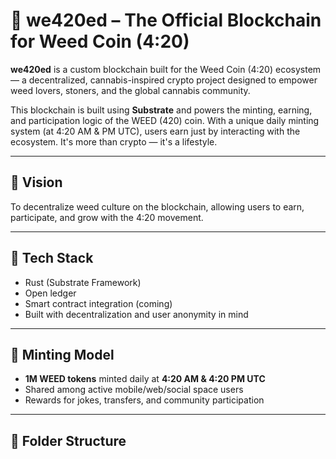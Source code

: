 # 🌿 we420ed – The Official Blockchain for Weed Coin (4:20)

**we420ed** is a custom blockchain built for the Weed Coin (4:20) ecosystem — a decentralized, cannabis-inspired crypto project designed to empower weed lovers, stoners, and the global cannabis community.

This blockchain is built using **Substrate** and powers the minting, earning, and participation logic of the WEED (420) coin. With a unique daily minting system (at 4:20 AM & PM UTC), users earn just by interacting with the ecosystem. It's more than crypto — it's a lifestyle.

---

## 🚀 Vision

To decentralize weed culture on the blockchain, allowing users to earn, participate, and grow with the 4:20 movement.

---

## 🔧 Tech Stack

- Rust (Substrate Framework)
- Open ledger
- Smart contract integration (coming)
- Built with decentralization and user anonymity in mind

---

## 💸 Minting Model

- **1M WEED tokens** minted daily at **4:20 AM & 4:20 PM UTC**
- Shared among active mobile/web/social space users
- Rewards for jokes, transfers, and community participation

---

## 📁 Folder Structure

